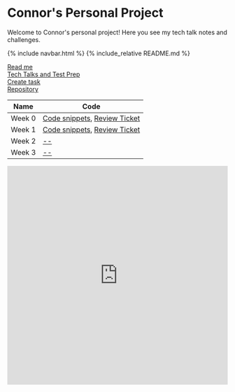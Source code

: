 # Connor's Personal Project
Welcome to Connor's personal project! Here you see my tech talk notes and challenges.

{% include navbar.html %}
{% include_relative README.md %}

[Read me](README.md) \
[Tech Talks and Test Prep](testpreps&talks.md) \
[Create task](createtask.md) \
[Repository](https://github.com/cwang999/connor_personal_proj/)

| Name             | Code                                                                                                      |
| ---------------- | --------------- |
| Week 0 |  [Code snippets](week0code.md), [Review Ticket](https://github.com/cwang999/connor_personal_proj/issues/1)|
| Week 1 | [Code snippets](week1code.md), [Review Ticket](https://github.com/cwang999/connor_personal_proj/issues/2)|
| Week 2 | [--]() |
| Week 3 | [--]() |

<iframe frameborder="0" width="100%" height="500px" src="https://replit.com/@CcWw/connorpersonalproj-2?embed=true"></iframe>

